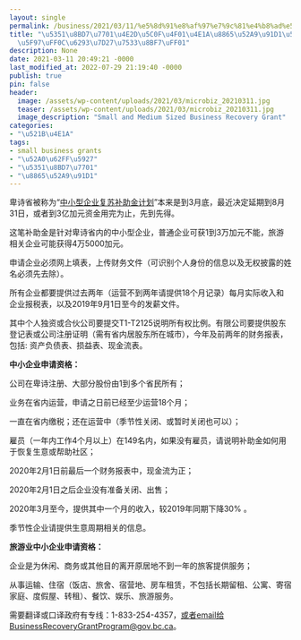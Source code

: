 ```yaml
---
layout: single
permalink: /business/2021/03/11/%e5%8d%91%e8%af%97%e7%9c%81%e4%b8%ad%e5%b0%8f%e4%bc%81%e4%b8%9a%e8%a1%a5%e5%8a%a9%e9%87%91%e5%85%88%e5%88%b0%e5%85%88%e5%be%97%ef%bc%8c%e6%8a%93%e7%b4%a7%e7%94%b3%e8%af%b7%ef%bc%81/
title: "\u5351\u8BD7\u7701\u4E2D\u5C0F\u4F01\u4E1A\u8865\u52A9\u91D1\u5148\u5230\u5148\
  \u5F97\uFF0C\u6293\u7D27\u7533\u8BF7\uFF01"
description: None
date: 2021-03-11 20:49:21 -0000
last_modified_at: 2022-07-29 21:19:40 -0000
publish: true
pin: false
header:
  image: /assets/wp-content/uploads/2021/03/microbiz_20210311.jpg
  teaser: /assets/wp-content/uploads/2021/03/microbiz_20210311.jpg
  image_description: "Small and Medium Sized Business Recovery Grant"
categories:
- "\u521B\u4E1A"
tags:
- small business grants
- "\u52A0\u62FF\u5927"
- "\u5351\u8BD7\u7701"
- "\u8865\u52A9\u91D1"
---
```

卑诗省被称为“[中小型企业复苏补助金计划](https://www2.gov.bc.ca/gov/content/covid-19/economic-recovery/business-recovery-grant)”本来是到3月底，最近决定延期到8月31日，或者到3亿加元资金用完为止，先到先得。

这笔补助金是针对卑诗省内的中小型企业，普通企业可获1到3万加元不能，旅游相关企业可能获得4万5000加元。

申请企业必须网上填表，上传财务文件（可识别个人身份的信息以及无权披露的姓名必须先去除）。

所有企业都要提供过去两年（运营不到两年请提供18个月记录）每月实际收入和企业报税表，以及2019年9月1日至今的发薪文件。

其中个人独资或合伙公司要提交T1-T2125说明所有权比例。有限公司要提供股东登记表或公司注册证明（需有省内居股东所在城市），今年及前两年的财务报表，包括: 资产负债表、损益表、现金流表。

**中小企业申请资格：**

公司在卑诗注册、大部分股份由1到多个省民所有；

业务在省内运营，申请之日前已经至少运营18个月；

一直在省内缴税；还在运营中（季节性关闭、或暂时关闭也可以）；

雇员（一年内工作4个月以上）在149名内，如果没有雇员，请说明补助金如何用于恢复生意或帮助社区；

2020年2月1日前最后一个财务报表中，现金流为正；

2020年2月1日之后企业没有准备关闭、出售；

2020年3月至今，提供其中一个月的收入，较2019年同期下降30% 。

季节性企业请提供生意周期相关的信息。

**旅游业中小企业申请资格：**

企业是为休闲、商务或其他目的离开原居地不到一年的旅客提供服务；

从事运输、住宿（饭店、旅舍、宿营地、房车租赁，不包括长期留租、公寓、寄宿家庭、度假屋、转租）、餐饮、娱乐、旅游服务。

需要翻译或口译政府有专线：1-833-254-4357，或者email给BusinessRecoveryGrantProgram@gov.bc.ca。  
